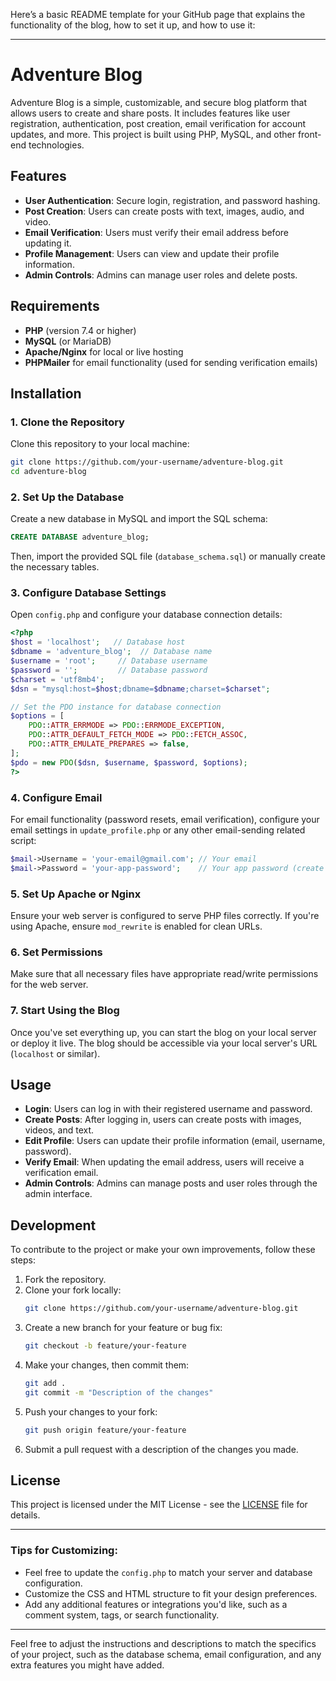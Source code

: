 Here’s a basic README template for your GitHub page that explains the functionality of the blog, how to set it up, and how to use it:

---

# Adventure Blog

Adventure Blog is a simple, customizable, and secure blog platform that allows users to create and share posts. It includes features like user registration, authentication, post creation, email verification for account updates, and more. This project is built using PHP, MySQL, and other front-end technologies.

## Features

- **User Authentication**: Secure login, registration, and password hashing.
- **Post Creation**: Users can create posts with text, images, audio, and video.
- **Email Verification**: Users must verify their email address before updating it.
- **Profile Management**: Users can view and update their profile information.
- **Admin Controls**: Admins can manage user roles and delete posts.

## Requirements

- **PHP** (version 7.4 or higher)
- **MySQL** (or MariaDB)
- **Apache/Nginx** for local or live hosting
- **PHPMailer** for email functionality (used for sending verification emails)

## Installation

### 1. Clone the Repository

Clone this repository to your local machine:

```bash
git clone https://github.com/your-username/adventure-blog.git
cd adventure-blog
```

### 2. Set Up the Database

Create a new database in MySQL and import the SQL schema:

```sql
CREATE DATABASE adventure_blog;
```

Then, import the provided SQL file (`database_schema.sql`) or manually create the necessary tables.

### 3. Configure Database Settings

Open `config.php` and configure your database connection details:

```php
<?php
$host = 'localhost';   // Database host
$dbname = 'adventure_blog';  // Database name
$username = 'root';     // Database username
$password = '';         // Database password
$charset = 'utf8mb4';
$dsn = "mysql:host=$host;dbname=$dbname;charset=$charset";

// Set the PDO instance for database connection
$options = [
    PDO::ATTR_ERRMODE => PDO::ERRMODE_EXCEPTION,
    PDO::ATTR_DEFAULT_FETCH_MODE => PDO::FETCH_ASSOC,
    PDO::ATTR_EMULATE_PREPARES => false,
];
$pdo = new PDO($dsn, $username, $password, $options);
?>
```

### 4. Configure Email

For email functionality (password resets, email verification), configure your email settings in `update_profile.php` or any other email-sending related script:

```php
$mail->Username = 'your-email@gmail.com'; // Your email
$mail->Password = 'your-app-password';    // Your app password (create one if you are using Gmail)
```

### 5. Set Up Apache or Nginx

Ensure your web server is configured to serve PHP files correctly. If you're using Apache, ensure `mod_rewrite` is enabled for clean URLs.

### 6. Set Permissions

Make sure that all necessary files have appropriate read/write permissions for the web server.

### 7. Start Using the Blog

Once you've set everything up, you can start the blog on your local server or deploy it live. The blog should be accessible via your local server's URL (`localhost` or similar).

## Usage

- **Login**: Users can log in with their registered username and password.
- **Create Posts**: After logging in, users can create posts with images, videos, and text.
- **Edit Profile**: Users can update their profile information (email, username, password).
- **Verify Email**: When updating the email address, users will receive a verification email.
- **Admin Controls**: Admins can manage posts and user roles through the admin interface.

## Development

To contribute to the project or make your own improvements, follow these steps:

1. Fork the repository.
2. Clone your fork locally:
   ```bash
   git clone https://github.com/your-username/adventure-blog.git
   ```
3. Create a new branch for your feature or bug fix:
   ```bash
   git checkout -b feature/your-feature
   ```
4. Make your changes, then commit them:
   ```bash
   git add .
   git commit -m "Description of the changes"
   ```
5. Push your changes to your fork:
   ```bash
   git push origin feature/your-feature
   ```
6. Submit a pull request with a description of the changes you made.

## License

This project is licensed under the MIT License - see the [LICENSE](LICENSE) file for details.

---

### Tips for Customizing:

- Feel free to update the `config.php` to match your server and database configuration.
- Customize the CSS and HTML structure to fit your design preferences.
- Add any additional features or integrations you'd like, such as a comment system, tags, or search functionality.

---

Feel free to adjust the instructions and descriptions to match the specifics of your project, such as the database schema, email configuration, and any extra features you might have added.
